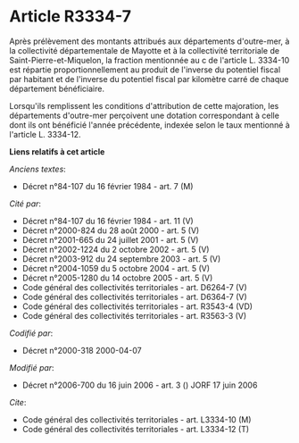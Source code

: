 # Article R3334-7

Après prélèvement des montants attribués aux départements d'outre-mer, à la collectivité départementale de Mayotte et à la
collectivité territoriale de Saint-Pierre-et-Miquelon, la fraction mentionnée au c de l'article L. 3334-10 est répartie
proportionnellement au produit de l'inverse du potentiel fiscal par habitant et de l'inverse du potentiel fiscal par
kilomètre carré de chaque département bénéficiaire.

Lorsqu'ils remplissent les conditions d'attribution de cette majoration, les départements d'outre-mer perçoivent une dotation
correspondant à celle dont ils ont bénéficié l'année précédente, indexée selon le taux mentionné à l'article L. 3334-12.

**Liens relatifs à cet article**

_Anciens textes_:

  - Décret n°84-107 du 16 février 1984 - art. 7 (M)

_Cité par_:

  - Décret n°84-107 du 16 février 1984 - art. 11 (V)
  - Décret n°2000-824 du 28 août 2000 - art. 5 (V)
  - Décret n°2001-665 du 24 juillet 2001 - art. 5 (V)
  - Décret n°2002-1224 du 2 octobre 2002 - art. 5 (V)
  - Décret n°2003-912 du 24 septembre 2003 - art. 5 (V)
  - Décret n°2004-1059 du 5 octobre 2004 - art. 5 (V)
  - Décret n°2005-1280 du 14 octobre 2005 - art. 5 (V)
  - Code général des collectivités territoriales - art. D6264-7 (V)
  - Code général des collectivités territoriales - art. D6364-7 (V)
  - Code général des collectivités territoriales - art. R3543-4 (VD)
  - Code général des collectivités territoriales - art. R3563-3 (V)

_Codifié par_:

  - Décret n°2000-318 2000-04-07

_Modifié par_:

  - Décret n°2006-700 du 16 juin 2006 - art. 3 () JORF 17 juin 2006

_Cite_:

  - Code général des collectivités territoriales - art. L3334-10 (M)
  - Code général des collectivités territoriales - art. L3334-12 (T)
